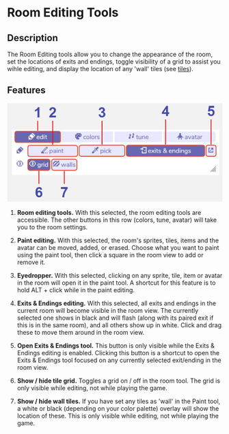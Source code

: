 # Room Editing Tools

## Description

The Room Editing tools allow you to change the appearance of the room, set the locations of exits and endings, toggle visibility of a grid to assist you wihle editing, and display the location of any 'wall' tiles (see [tiles](../paint/#tile)).

## Features

![room editing tool diagram](.images/roomEditingDiagram.JPG)

1. **Room editing tools.** With this selected, the room editing tools are accessible. The other buttons in this row (colors, tune, avatar) will take you to the room settings.

2. **Paint editing.** With this selected, the room's sprites, tiles, items and the avatar can be moved, added, or erased. Choose what you want to paint using the paint tool, then click a square in the room view to add or remove it.

3. **Eyedropper.**  With this selected, clicking on any sprite, tile, item or avatar in the room will open it in the paint tool. A shortcut for this feature is to hold ALT + click while in the paint editing.

4. **Exits & Endings editing.** With this selected, all exits and endings in the current room will become visible in the room view. The currently selected one shows in black and will flash (along with its paired exit if this is in the same room), and all others show up in white. Click and drag these to move them around in the room view.

5. **Open Exits & Endings tool.** This button is only visible while the Exits & Endings editing is enabled. Clicking this button is a shortcut to open the Exits & Endings tool focused on any currently selected exit/ending in the room view.

6. **Show / hide tile grid.** Toggles a grid on / off in the room tool. The grid is only visible while editing, not while playing the game.

7. **Show / hide wall tiles.** If you have set any tiles as 'wall' in the Paint tool, a white or black (depending on your color palette) overlay will show the location of these. This is only visible while editing, not while playing the game.
